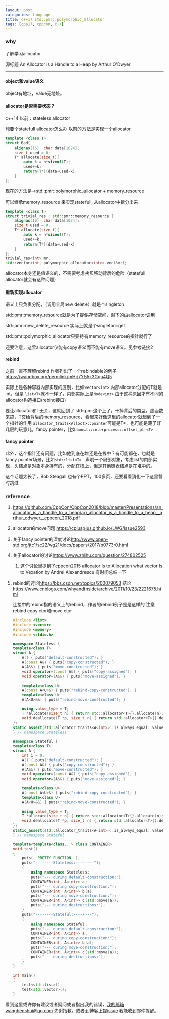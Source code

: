 ```yaml
---
layout: post
categories: language
title: c++17 std::pmr::polymorphic_allocator
tags: [cpp17, cppcon, c++]
---
```

  

### why 

了解学习allocator

源标题 An Allocator is a Handle to a Heap by Arthur O'Dwyer

---

#### object和value语义

object有地址，value无地址。

#### allocator是否需要状态？

c++14 以前：stateless allocator

想要个statefull allocator怎么办 以前的方法是实现一个allocator

```c++
template <class T>
struct Bad{
    alignas(16)  char data[1024];
    size_t used = 0;
    T* allocate(size_t){
        auto k = n*sizeof(T);
        used+=k;
        return(T*)(data+used-k);
    }
};
```

现在的方法是->std::pmr::polymorphic_allocator + memory_resource

可以继承memory_resource 来实现statefull, 从allocator中拆分出来

```c++
template <class T>
struct trivial_res : std::pmr::memory_resource {
    alignas(16)  char data[1024];
    size_t used = 0;
    T* allocate(size_t){
        auto k = n*sizeof(T);
        used+=k;
        return(T*)(data+used-k);
    }
};
trivial_res<int> mr;
std::vector<int, polymorphic_allocator<int>> vec(&mr);
```

allocator本身还是值语义的，不需要考虑拷贝移动背后的危险（statefull allocator就会有这种问题）



#### 重新实现allocator

语义上只负责分配，（调用全局new delete）就是个singleton

std::pmr::memory_resource就是为了提供存储空间，剩下的由allocator调用

std::pmr::new_delete_resource 实际上就是个singleton::get

std::pmr::polymorphic_allocator只要持有memory_resource的指针就行了

还要注意，这里allocator仅能有copy语义而不能有move语义。见参考链接2

#### rebind

之前一直不理解rebind 作者列出了一个rebindable的例子 <https://wandbox.org/permlink/mHrj7Y55k3Gqu4Q5>

实际上是各种容器内部实现的区别，比如`vector<int>` 内部allocator分配的T就是int，但是 `list<T>`就不一样了，内部实际上是`Node<int>`  由于这种原因才有不同的allocator构造接口(rebind接口)

要让allocator和T无关，这就回到了 std::pmr这个上了，干掉背后的类型，虚函数来搞，T交给背后的memory_resource，看起来好像这里的allocator就起到了一个指针的作用 `allocator_traits<AllocT>::pointer`可能是T*，也可能是藏了好几层的玩意儿，fancy pointer，比如`boost::interprocess::offset_ptr<T>`



#### fancy pointer

此外，这个指针还有问题，比如他到底在堆还是在栈中？有可能都在，也就是fancy pointer场景，比如`std::list<T> ` 声明一个局部对象，考虑list的内部实现，头结点是对象本身持有的，分配在栈上，但是其他链表结点是在堆中的。

这个话题太长了，Bob Steagall 也有个PPT，100多页，还要看看消化一下这里暂时跳过



### reference

1. <https://github.com/CppCon/CppCon2018/blob/master/Presentations/an_allocator_is_a_handle_to_a_heap/an_allocator_is_a_handle_to_a_heap__arthur_odwyer__cppcon_2018.pdf>

2. allocator的move问题 <https://cplusplus.github.io/LWG/issue2593>

3. 关于fancy pointer的深度讨论<http://www.open-std.org/jtc1/sc22/wg21/docs/papers/2017/p0773r0.html>

4. 关于allocator的讨论<https://www.zhihu.com/question/274802525>

   1.  这个讨论里提到了cppcon2015 allocator Is to Allocation what vector Is to Vexation by Andrei Alexandrescu 有时间总结一下 

5. rebind的讨论<https://bbs.csdn.net/topics/200079053> 结论<https://www.cnblogs.com/whyandinside/archive/2011/10/23/2221675.html>

   连接中的rebind指的语义上的rebind，作者的rebind例子是是这样的 注意rebind copy ctor和move ctor

   ```c++
   #include <list>
   #include <vector>
   #include <memory>
   #include <stdio.h>
   
   namespace Stateless {
   template<class T>
   struct A {
       A() { puts("default-constructed"); }
       A(const A&) { puts("copy-constructed"); }
       A(A&&) { puts("move-constructed"); }
       void operator=(const A&) { puts("copy-assigned"); }
       void operator=(A&&) { puts("move-assigned"); }
   
       template<class U>
       A(const A<U>&) { puts("rebind-copy-constructed"); }
       template<class U>
       A(A<U>&&) { puts("rebind-move-constructed"); }
   
       using value_type = T;
       T *allocate(size_t n) { return std::allocator<T>{}.allocate(n); }
       void deallocate(T *p, size_t n) { return std::allocator<T>{}.deallocate(p, n); }
   };
   static_assert(std::allocator_traits<A<int>>::is_always_equal::value == true);
   } // namespace Stateless
   
   namespace Stateful {
   template<class T>
   struct A {
       int i = 0;
       A() { puts("default-constructed"); }
       A(const A&) { puts("copy-constructed"); }
       A(A&&) { puts("move-constructed"); }
       void operator=(const A&) { puts("copy-assigned"); }
       void operator=(A&&) { puts("move-assigned"); }
   
       template<class U>
       A(const A<U>&) { puts("rebind-copy-constructed"); }
       template<class U>
       A(A<U>&&) { puts("rebind-move-constructed"); }
       
       using value_type = T;
       T *allocate(size_t n) { return std::allocator<T>{}.allocate(n); }
       void deallocate(T *p, size_t n) { return std::allocator<T>{}.deallocate(p, n); }
   };
   static_assert(std::allocator_traits<A<int>>::is_always_equal::value == false);
   } // namespace Stateful
   
   template<template<class...> class CONTAINER>
   void test()
   {
       puts(__PRETTY_FUNCTION__);
       puts("--------Stateless:--------");
       {
           using namespace Stateless;
           puts("--- during default-construction:");
           CONTAINER<int, A<int>> a;
           puts("--- during copy-construction:");
           CONTAINER<int, A<int>> b(a);
           puts("--- during move-construction:");
           CONTAINER<int, A<int>> c(std::move(a));
           puts("--- during destructions:");
       }
       puts("--------Stateful:--------");
       {
           using namespace Stateful;
           puts("--- during default-construction:");
           CONTAINER<int, A<int>> a;
           puts("--- during copy-construction:");
           CONTAINER<int, A<int>> b(a);
           puts("--- during move-construction:");
           CONTAINER<int, A<int>> c(std::move(a));
           puts("--- during destructions:");
       }
   }
   
   int main()
   {
       test<std::list>();
       test<std::vector>();
   }
   ```

   

看到这里或许你有建议或者疑问或者指出我的错误，我的邮箱wanghenshui@qq.com 先谢指教。或者到博客上提[issue](https://github.com/wanghenshui/wanghenshui.github.io/issues/new) 我能收到邮件提醒。

